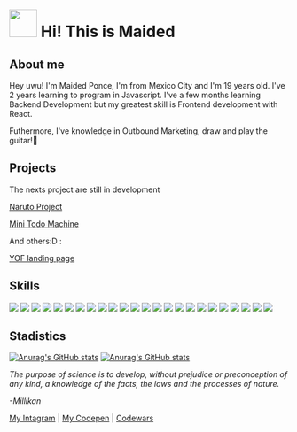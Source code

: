 <h1><img src="https://media.giphy.com/media/d7U9wE4REtinUIDeQ7/giphy.gif" width="50"> Hi! This is Maided</h1>

## About me
Hey uwu! I'm Maided Ponce, I'm from Mexico City and I'm 19 years old. 
I've 2 years learning to program in Javascript. 
I've a few months learning Backend Development but my greatest skill is Frontend development with React.

Futhermore, I've knowledge in Outbound Marketing, draw and play the guitar!🥰


## Projects
The nexts project are still in development

[Naruto Project](https://naruto-front-api.vercel.app/ "Naruto")

[Mini Todo Machine](https://maidedponce.github.io/todoMachine/ "Todo Machine")

And others:D : 

[YOF landing page](https://yeahofcourse.com/)

## Skills

<img src="https://img.shields.io/badge/CSS3-1572B6?style=for-the-badge&logo=css3&logoColor=white" /> <img src="https://img.shields.io/badge/HTML5-E34F26?style=for-the-badge&logo=html5&logoColor=white" />
<img src="https://img.shields.io/badge/JavaScript-323330?style=for-the-badge&logo=javascript&logoColor=F7DF1E" />
<img src="https://img.shields.io/badge/Scratch-4D97FF?style=for-the-badge&logo=Scratch&logoColor=white" />
<img src="https://img.shields.io/badge/json-5E5C5C?style=for-the-badge&logo=json&logoColor=white" />
<img src="https://img.shields.io/badge/Microsoft_Word-2B579A?style=for-the-badge&logo=microsoft-word&logoColor=white" />
<img src="https://img.shields.io/badge/Notion-000000?style=for-the-badge&logo=notion&logoColor=white" />
<img src="https://img.shields.io/badge/Ubuntu-E95420?style=for-the-badge&logo=ubuntu&logoColor=white" />
<img src="https://img.shields.io/badge/Windows_XP-003399?style=for-the-badge&logo=windows-xp&logoColor=white" />
<img src="https://img.shields.io/badge/Codepen-000000?style=for-the-badge&logo=codepen&logoColor=white" />
<img src="https://img.shields.io/badge/Codewars-B1361E?style=for-the-badge&logo=Codewars&logoColor=white" />
<img src="https://img.shields.io/badge/GitHub-100000?style=for-the-badge&logo=github&logoColor=white" />
<img src="https://img.shields.io/badge/GIT-E44C30?style=for-the-badge&logo=git&logoColor=white" />
<img src="https://img.shields.io/badge/Express.js-000000?style=for-the-badge&logo=express&logoColor=white" />
<img src="https://img.shields.io/badge/Insomnia-5849be?style=for-the-badge&logo=Insomnia&logoColor=white" />
<img src="https://img.shields.io/badge/Jest-C21325?style=for-the-badge&logo=jest&logoColor=white" />
<img src="https://img.shields.io/badge/next.js-000000?style=for-the-badge&logo=nextdotjs&logoColor=white" />
<img src="https://img.shields.io/badge/Node.js-339933?style=for-the-badge&logo=nodedotjs&logoColor=white" />
<img src="https://img.shields.io/badge/npm-CB3837?style=for-the-badge&logo=npm&logoColor=white" />
<img src="https://img.shields.io/badge/React-20232A?style=for-the-badge&logo=react&logoColor=61DAFB" />
<img src="https://img.shields.io/badge/Sass-CC6699?style=for-the-badge&logo=sass&logoColor=white" />
<img src="https://img.shields.io/badge/Tailwind_CSS-38B2AC?style=for-the-badge&logo=tailwind-css&logoColor=white" />
<img src="https://img.shields.io/badge/Webpack-8DD6F9?style=for-the-badge&logo=Webpack&logoColor=white" />
<img src="https://img.shields.io/badge/Redux-593D88?style=for-the-badge&logo=redux&logoColor=white" />


## Stadistics
[![Anurag's GitHub stats](https://github-readme-stats.vercel.app/api/top-langs/?username=MaidedPonce)](https://github-readme-stats) [![Anurag's GitHub stats](https://github-readme-stats.vercel.app/api?username=MaidedPonce)](https://github.com/anuraghazra/github-readme-stats)




<em>The purpose of science is to develop, without prejudice or preconception of any kind, a knowledge of the facts, the laws and the processes of nature.
  <p><cite>-Millikan</cite>
</em>


[My Intagram](https://www.instagram.com/maidedhp/ "Intagram") |
[My Codepen](https://codepen.io/maidedhp "My Codepen") |
[Codewars](https://www.codewars.com/users/maidedhp "Codewars")
